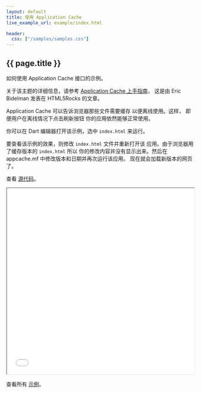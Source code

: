 ```yaml
---
layout: default
title: 使用 Application Cache
live_example_url: example/index.html

header:
  css: ["/samples/samples.css"]
---
```


## {{ page.title }}

如何使用 Application Cache 接口的示例。

关于该主题的详细信息，请参考
[Application
Cache 上手指南](http://www.html5rocks.com/en/tutorials/appcache/beginner/)，
这是由 Eric Bidelman 发表在  HTML5Rocks 的文章。

Application Cache 可以告诉浏览器那些文件需要缓存
以便离线使用。这样，
即便用户在离线情况下点击刷新按钮
你的应用依然能够正常使用。

你可以在 Dart 编辑器打开该示例，选中  `index.html` 来运行。

要查看该示例的效果，则修改 `index.html` 文件并重新打开该
应用。由于浏览器用了缓存版本的 `index.html` 所以
你的修改内容并没有显示出来。然后在
appcache.mf 中修改版本和日期并再次运行该应用。
现在就会加载新版本的网页了。

查看
[源代码](https://github.com/dart-lang/dart-samples/tree/master/web/html5/appcache/beginner)。

<iframe class="running-app-frame"
        style="height:500px;width:100%;"
        src="{{page.live_example_url}}">
</iframe>

查看所有 [示例](/samples/)。
